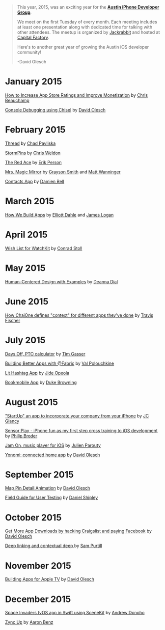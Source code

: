 
> This year, 2015, was an exciting year for the [**Austin iPhone Developer Group**](http://www.meetup.com/Austin-iPhone-Developer-Group/).
>
> We meet on the first Tuesday of every month. Each meeting includes at least one presentation along with dedicated time for talking with other attendees. The meetup is organized by [Jackrabbit](http://jackrabbitmobile.com) and hosted at [Capital Factory](http://capitalfactory.com).
>
> Here's to another great year of growing the Austin iOS developer community!
>
> -David Olesch

# January 2015

[How to Increase App Store Ratings and Improve Monetization](http://bit.ly/aidgcritter) by [Chris Beauchamp](http://twitter.com/@cjbeauchamp)

[Console Debugging using Chisel](http://www.slideshare.net/davidolesch/i-os-ui-debugging) by [David Olesch](http://twitter.com/@davidolesch)

# February 2015

[Thread](https://itunes.apple.com/us/app/thread-campus/id904738661?mt=8) by [Chad Pavliska](http://twitter.com/@chadpav)

[StormPins](https://itunes.apple.com/us/app/stormpins/id592012984?mt=8) by [Chris Weldon](http://twitter.com/@ChrisWeldon2014)

[The Red Ace](https://itunes.apple.com/us/app/red-ace-blackjack-card-counting/id922233123?mt=8) by [Erik Person](http://twitter.com/@thaterikperson)

[Mrs. Magic Mirror](https://docs.google.com/a/jackrabbitmobile.com/presentation/d/1N00yjlW_MaGGlKaaGfaWS5I24W6jIA5YcGWcLec3vv0/edit#slide=id.p) by [Grayson Smith](http://twitter.com/@graysonds) and [Matt Wanninger](http://twitter.com/@MattWanninger)

[Contacts App](https://github.com/DamienBell/MasonryScrollViewExample) by [Damien Bell](http://twitter.com/@damiensbell)

# March 2015

[How We Build Apps](http://chaoticmoon.com) by [Elliott Dahle](http://twitter.com/@DEDToRights) and [James Logan](https://www.linkedin.com/profile/view?id=ADEAABL6944BG4ZxdokZG1L3R-vCDCo0q853CmA)

# April 2015

[Wish List for WatchKit](https://drive.google.com/file/d/0B1iiwRg2CfneQm1OWGdNWHd6TWdmMGR1X1VEUXFBc0dfOHhj/view?usp=sharing) by [Conrad Stoll](http://twitter.com/@conradstoll )

# May 2015

[Human-Centered Design with Examples](http://handsome.is) by [Deanna Dial](http://twitter.com/@deannadial)

# June 2015

[How ChaiOne defines "context" for different apps they've done](http://chaione.com) by [Travis Fischer](http://twitter.com/@althefierce)

# July 2015

[Days Off, PTO calculator](http://bit.ly/daysoffpres) by [Tim Gasser](http://twitter.com/@iamtimgsr)

[Building Better Apps with @Fabric](http://fabric.io) by [Val Polouchkine](http://twitter.com/@heyval)

[Lit Hashtag App](http://jideo.co) by [Jide Opeola](http://twitter.com/@971nce)

[Bookmobile App](http://bookmobileapp.com/) by [Duke Browning](http://twitter.com/@duke_)

# August 2015

["StartUp" an app to incorporate your company from your iPhone](http://startupapp.biz) by [JC Glancy](http://twitter.com/@JCGlancy)

[Sensor Play - iPhone fun as my first step cross training to iOS development](https://drive.google.com/file/d/0B3V02uFfjmVBRUtOOEpXQnpCQ3F5dHA1R0c0X24zLWYtRkNJ/view?usp=sharing) by [Philip Broder](http://twitter.com/@ClassicRockRiff)

[Jam On, music player for iOS](http://www.slideshare.net/jparouty/ios-developer-meetup-august-2015) by [Julien Parouty](http://twitter.com/@jparouty)

[Yonomi: connected home app](http://yonomi.co/) by [David Olesch](http://twitter.com/@davidolesch)

# September 2015

[Map Pin Detail Animation](https://github.com/davidolesch/IoT-Map) by [David Olesch](http://twitter.com/@davidolesch)

[Field Guide for User Testing](http://www.jackrabbitmobile.com/learn/) by [Daniel Shipley](http://twitter.com/@rdshipley)

# October 2015

[Get More App Downloads by hacking Craigslist and paying Facebook](http://bit.ly/1G7AO30) by [David Olesch](http://twitter.com/@davidolesch)

[Deep linking and contextual deep ](https://branch.io/) by [Sam Purtill](http://twitter.com/@sampurtill)

# November 2015

[Building Apps for Apple TV](http://www.slideshare.net/davidolesch/building-apps-for-apple-tv) by [David Olesch](http://twitter.com/@davidolesch)

# December 2015

[Space Invaders tvOS app in Swift using SceneKit](https://github.com/adonoho/SpaceInvaders) by [Andrew Donoho](http://twitter.com/@adonoho)

[Zync Up](http://bit.ly/zyncup) by [Aaron Benz](http://twitter.com/@ZyncUp)
